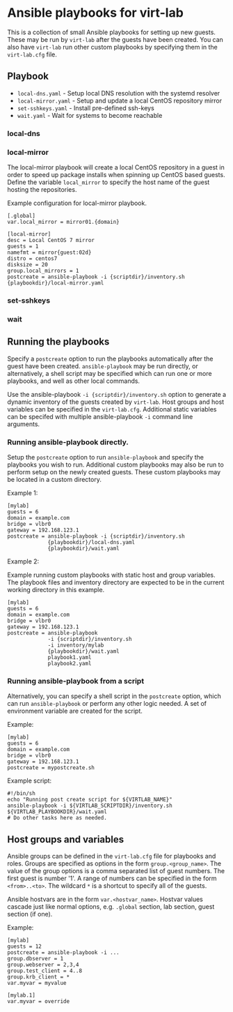 # Ansible playbooks for virt-lab

This is a collection of small Ansible playbooks for setting up new guests.
These may be run by `virt-lab` after the guests have been created. You can also
have `virt-lab` run other custom playbooks by specifying them in the
`virt-lab.cfg` file.

## Playbook

* `local-dns.yaml` - Setup local DNS resolution with the systemd resolver
* `local-mirror.yaml` - Setup and update a local CentOS repository mirror
* `set-sshkeys.yaml` - Install pre-defined ssh-keys
* `wait.yaml` - Wait for systems to become reachable

### local-dns

### local-mirror

The local-mirror playbook will create a local CentOS repository in a guest in
order to speed up package installs when spinning up CentOS based guests. Define
the variable `local_mirror` to specify the host name of the guest hosting the
repositories.

Example configuration for local-mirror playbook.

    [.global]
    var.local_mirror = mirror01.{domain}

    [local-mirror]
    desc = Local CentOS 7 mirror
    guests = 1
    namefmt = mirror{guest:02d}
    distro = centos7
    disksize = 20
    group.local_mirrors = 1
    postcreate = ansible-playbook -i {scriptdir}/inventory.sh {playbookdir}/local-mirror.yaml

### set-sshkeys

### wait


## Running the playbooks

Specify a `postcreate` option to run the playbooks automatically after the
guest have been created. `ansible-playbook` may be run directly, or
alternatively, a shell script may be specified which can run one or more
playbooks, and well as other local commands.

Use the ansible-playbook `-i {scriptdir}/inventory.sh` option to generate a
dynamic inventory of the guests created by `virt-lab`.  Host groups and host
variables can be specified in the `virt-lab.cfg`. Additional static variables
can be specifed with multiple ansible-playbook `-i` command line arguments.

### Running ansible-playbook directly.

Setup the `postcreate` option to run `ansible-playbook` and specify the
playbooks you wish to run.  Additional custom playbooks may also be run to
perform setup on the newly created guests. These custom playbooks may be
located in a custom directory.

Example 1:

    [mylab]
    guests = 6
    domain = example.com
    bridge = vlbr0
    gateway = 192.168.123.1
    postcreate = ansible-playbook -i {scriptdir}/inventory.sh
                 {playbookdir}/local-dns.yaml
                 {playbookdir}/wait.yaml

Example 2:

Example running custom playbooks with static host and group variables. The
playbook files and inventory directory are expected to be in the current
working directory in this example.

    [mylab]
    guests = 6
    domain = example.com
    bridge = vlbr0
    gateway = 192.168.123.1
    postcreate = ansible-playbook
                 -i {scriptdir}/inventory.sh
                 -i inventory/mylab
                 {playbookdir}/wait.yaml
                 playbook1.yaml
                 playbook2.yaml

### Running ansible-playbook from a script

Alternatively, you can specify a shell script in the `postcreate` option, which
can run `ansible-playbook` or perform any other logic needed.  A set of
environment variable are created for the script.

Example:

    [mylab]
    guests = 6
    domain = example.com
    bridge = vlbr0
    gateway = 192.168.123.1
    postcreate = mypostcreate.sh

Example script:

    #!/bin/sh
    echo "Running post create script for ${VIRTLAB_NAME}"
    ansible-playbook -i ${VIRTLAB_SCRIPTDIR}/inventory.sh ${VIRTLAB_PLAYBOOKDIR}/wait.yaml
    # Do other tasks here as needed.

## Host groups and variables

Ansible groups can be defined in the `virt-lab.cfg` file for playbooks and
roles. Groups are specified as options in the form `group.<group_name>`. The
value of the group options is a comma separated list of guest numbers. The
first guest is number '1'.  A range of numbers can be specified in the form
`<from>..<to>`. The wildcard `*` is a shortcut to specify all of the guests.

Ansible hostvars are in the form `var.<hostvar_name>`. Hostvar values cascade
just like normal options, e.g. `.global` section, lab section, guest section
(if one).

Example:

    [mylab]
    guests = 12
    postcreate = ansible-playbook -i ...
    group.dbserver = 1
    group.webserver = 2,3,4
    group.test_client = 4..8
    group.krb_client = *
    var.myvar = myvalue

    [mylab.1]
    var.myvar = override
